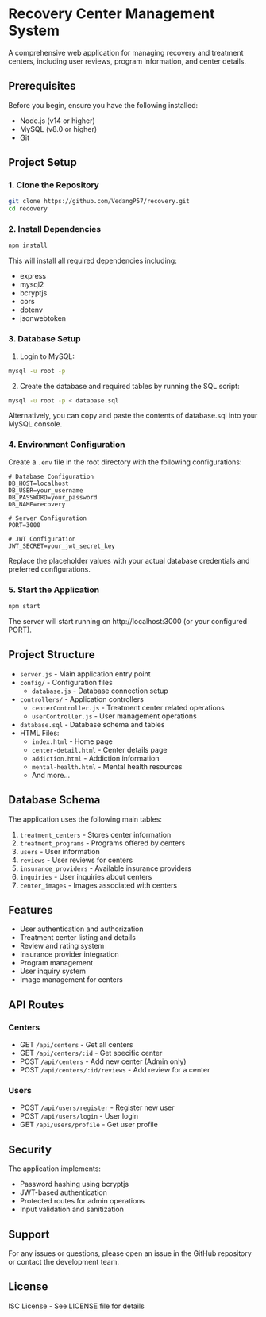 # Recovery Center Management System

A comprehensive web application for managing recovery and treatment centers, including user reviews, program information, and center details.

## Prerequisites

Before you begin, ensure you have the following installed:
- Node.js (v14 or higher)
- MySQL (v8.0 or higher)
- Git

## Project Setup

### 1. Clone the Repository
```bash
git clone https://github.com/VedangP57/recovery.git
cd recovery
```

### 2. Install Dependencies
```bash
npm install
```

This will install all required dependencies including:
- express
- mysql2
- bcryptjs
- cors
- dotenv
- jsonwebtoken

### 3. Database Setup

1. Login to MySQL:
```bash
mysql -u root -p
```

2. Create the database and required tables by running the SQL script:
```bash
mysql -u root -p < database.sql
```

Alternatively, you can copy and paste the contents of database.sql into your MySQL console.

### 4. Environment Configuration

Create a `.env` file in the root directory with the following configurations:

```env
# Database Configuration
DB_HOST=localhost
DB_USER=your_username
DB_PASSWORD=your_password
DB_NAME=recovery

# Server Configuration
PORT=3000

# JWT Configuration
JWT_SECRET=your_jwt_secret_key
```

Replace the placeholder values with your actual database credentials and preferred configurations.

### 5. Start the Application

```bash
npm start
```

The server will start running on http://localhost:3000 (or your configured PORT).

## Project Structure

- `server.js` - Main application entry point
- `config/` - Configuration files
  - `database.js` - Database connection setup
- `controllers/` - Application controllers
  - `centerController.js` - Treatment center related operations
  - `userController.js` - User management operations
- `database.sql` - Database schema and tables
- HTML Files:
  - `index.html` - Home page
  - `center-detail.html` - Center details page
  - `addiction.html` - Addiction information
  - `mental-health.html` - Mental health resources
  - And more...

## Database Schema

The application uses the following main tables:
1. `treatment_centers` - Stores center information
2. `treatment_programs` - Programs offered by centers
3. `users` - User information
4. `reviews` - User reviews for centers
5. `insurance_providers` - Available insurance providers
6. `inquiries` - User inquiries about centers
7. `center_images` - Images associated with centers

## Features

- User authentication and authorization
- Treatment center listing and details
- Review and rating system
- Insurance provider integration
- Program management
- User inquiry system
- Image management for centers

## API Routes

### Centers
- GET `/api/centers` - Get all centers
- GET `/api/centers/:id` - Get specific center
- POST `/api/centers` - Add new center (Admin only)
- POST `/api/centers/:id/reviews` - Add review for a center

### Users
- POST `/api/users/register` - Register new user
- POST `/api/users/login` - User login
- GET `/api/users/profile` - Get user profile

## Security

The application implements:
- Password hashing using bcryptjs
- JWT-based authentication
- Protected routes for admin operations
- Input validation and sanitization

## Support

For any issues or questions, please open an issue in the GitHub repository or contact the development team.

## License

ISC License - See LICENSE file for details